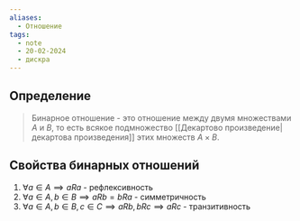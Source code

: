 ```yaml
---
aliases:
  - Отношение
tags:
  - note
  - 20-02-2024
  - дискра
---
```


## Определение

> Бинарное отношение - это отношение между двумя множествами $A$ и $B$, то есть всякое подмножество [[Декартово произведение|декартова произведения]] этих множеств $A\times B$.

## Cвойства бинарных отношений

1) $\forall a \in A \implies aRa$ - рефлексивность
2) $\forall a \in A, b \in B \implies aRb = bRa$ - симметричность
3) $\forall a \in A, b \in B, c \in C \implies aRb,bRc \implies aRc$ - транзитивность
